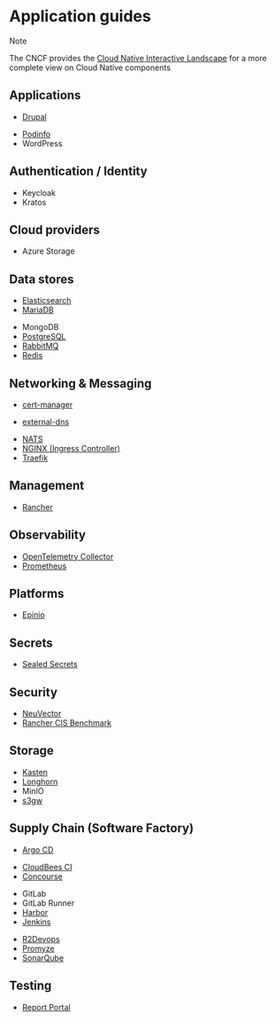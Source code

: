 # Application guides

> [!NOTE]
> The CNCF provides the [Cloud Native Interactive Landscape](https://landscape.cncf.io/) for a more complete view on Cloud Native components

## Applications

* [Drupal](drupal)
<!-- * [HobbyFarm](hobbyfarm) -->
* [Podinfo](podinfo)
* WordPress

## Authentication / Identity

* Keycloak
* Kratos

## Cloud providers

* Azure Storage
<!-- * [Outscale](outscale) -->

## Data stores

* [Elasticsearch](elasticsearch)
* [MariaDB](mariadb)
<!-- * [memcached](memcached) -->
* MongoDB
* [PostgreSQL](postgresql)
* [RabbitMQ](rabbitmq)
* [Redis](redis)

## Networking & Messaging

* [cert-manager](cert-manager)
<!-- * [Consul](consul) -->
* [external-dns](external-dns)
<!-- * [HAProxy](haproxy)
* [Istio](istio)
* [Kafka](kafka)
* [Kong](kong) -->
<!-- * [Linkerd](linkerd)
* [MetalLB](metallb)
* [MQTT](mqtt) -->
* [NATS](nats)
* [NGINX (Ingress Controller)](ingress-nginx)
* [Traefik](traefik)

## Management

* [Rancher](rancher)

## Observability

<!-- * [Elastic Stack](elastic-stack) -->
* [OpenTelemetry Collector](opentelemetry-collector)
* [Prometheus](prometheus)
<!-- * Splunk -->

## Platforms

* [Epinio](epinio)

## Secrets

* [Sealed Secrets](sealed-secrets)

## Security

* [NeuVector](neuvector)
* [Rancher CIS Benchmark](rancher-cis-benchmark)

<!-- * Serverless
* [Knative](knative) -->

## Storage

* [Kasten](kasten)
* [Longhorn](longhorn)
* MinIO
* [s3gw](s3gw)

## Supply Chain (Software Factory)

* [Argo CD](argo-cd)
<!-- * [Argo Rollouts](argo-rollouts)
* [Artifactory](artifactory)
* [Azure DevOps Agent](azure-devops-agent) -->
* [CloudBees CI](cloudbees-ci)
* [Concourse](concourse)
<!-- * [Drone](drone) -->
* GitLab
* GitLab Runner
* [Harbor](harbor)
* [Jenkins](jenkins)
<!-- * [Jira](jira)
* [Nexus](nexus) -->
* [R2Devops](r2devops)
* [Promyze](promyze)
* [SonarQube](sonarqube)
<!-- * [Tekton](tekton) -->

## Testing

* [Report Portal](reportportal)

